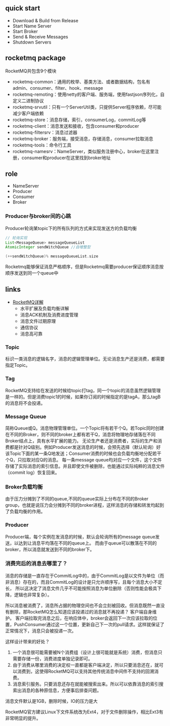 ## quick start
* Download & Build from Release
* Start Name Server
* Start Broker
* Send & Receive Messages
* Shutdown Servers

## rocketmq package
RocketMQ共包含9个模块
* rocketmq-common：通用的枚举、基类方法、或者数据结构，包名有admin、consumer、filter、hook、message
* rocketmq-remoting：使用netty的客户端、服务端，使用fastjson序列化，自定义二进制协议
* rocketmq-srvutil：只有一个ServerUtil类，只提供Server程序依赖，尽可能减少客户端依赖
* rocketmq-store：消息存储，索引，consumerLog，commitLog等
* rocketmq-client：消息发送和接收，包含consumer和producer
* rocketmq-filtersrv：消息过滤器
* rocketmq-broker：服务端，接受消息，存储消息，consumer拉取消息
* rocketmq-tools：命令行工具
* rocketmq-namesrv：NameServer，类似服务注册中心，broker在这里注册，consumer和producer在这里找到broker地址

## role
* NameServer
* Producer
* Consumer
* Broker

### Producer与broker间的心跳
Producer轮询某topic下的所有队列的方式来实现发送方的负载均衡

```groovy
// 轮询实现
List<MessageQueue> messageQueueList
AtomicInteger sendWitchQueue //自增整型

(++sendWitchQueue)% messageQueueList.size
```

Rocketmq能够保证消息严格顺序，但是Rocketmq需要producer保证顺序消息按顺序发送到同一个queue中


## links
- [RocketMQ详解](https://zhuanlan.zhihu.com/rocketmq)
  - 水平扩展及负载均衡详解
  - 消息ACK机制及消费进度管理
  - 消息文件过期原理
  - 通信协议
  - 消息高可靠



### Topic 
标识一类消息的逻辑名字，消息的逻辑管理单位。无论消息生产还是消费，都需要指定Topic。

### Tag
RocketMQ支持给在发送的时候给topic打tag，同一个topic的消息虽然逻辑管理是一样的。但是消费topic1的时候，如果你订阅的时候指定的是tagA，那么tagB的消息将不会投递。

### Message Queue
简称Queue或Q。消息物理管理单位。一个Topic将有若干个Q。若Topic同时创建在不同的Broker，则不同的broker上都有若干Q，消息将物理地存储落在不同Broker结点上，具有水平扩展的能力。
无论生产者还是消费者，实际的生产和消费都是针对Q级别。例如Producer发送消息的时候，会预先选择（默认轮询）好该Topic下面的某一条Q地发送；Consumer消费的时候也会负载均衡地分配若干个Q，只拉取对应Q的消息。
每一条message queue均对应一个文件，这个文件存储了实际消息的索引信息。并且即使文件被删除，也能通过实际纯粹的消息文件（commit log）恢复回来。


### Broker负载均衡
由于压力分摊到了不同的queue,不同的queue实际上分布在不同的Broker group，也就是说压力会分摊到不同的broker进程，这样消息的存储和转发均起到了负载均衡的作用。

### Producer
Producer端，每个实例在发消息的时候，默认会轮询所有的message queue发送，以达到让消息平均落在不同的queue上。
而由于queue可以散落在不同的broker，所以消息就发送到不同的broker下。

### 消费完后的消息去哪里了？
消息的存储是一直存在于CommitLog中的，由于CommitLog是以文件为单位（而非消息）存在的，而且CommitLog的设计是只允许顺序写，且每个消息大小不定长，
所以这决定了消息文件几乎不可能按照消息为单位删除（否则性能会极具下降，逻辑也非常复杂）。

所以消息被消费了，消息所占据的物理空间也不会立刻被回收。但消息既然一直没有删除，那RocketMQ怎么知道应该投递过的消息就不再投递？
客户端自身维护。
客户端拉取完消息之后，在响应体中，broker会返回下一次应该拉取的位置，PushConsumer通过这一个位置，更新自己下一次的pull请求。这样就保证了正常情况下，消息只会被投递一次。


这样设计带来的好处？
1. 一个消息很可能需要被N个消费组（设计上很可能就是系统）消费，但消息只需要存储一份，消费进度单独记录即可。
2. 由于消费从哪里消费的决定权一直都是客户端决定，所以只要消息还在，就可以消费到，这使得RocketMQ可以支持其他传统消息中间件不支持的回溯消费。
3. 消息索引服务。只要消息还存在就能被搜索出来。所以可以依靠消息的索引搜索出消息的各种原信息，方便事后排查问题。

消息文件默认是1GB，删除时候，IO的压力是大

RocketMQ官方建议Linux下文件系统改为Ext4，对于文件删除操作，相比Ext3有非常明显的提升。